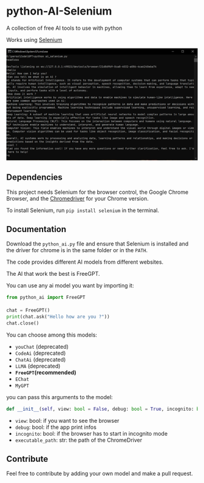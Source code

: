 # python-AI-Selenium
A collection of free AI tools to use with python

Works using [Selenium](https://www.selenium.dev/)

![screenshot](image.PNG)


## Dependencies

This project needs Selenium for the browser control, the Google Chrome Browser, and the [Chromedriver](https://chromedriver.chromium.org/downloads) for your Chrome version.

To install Selenium, run `pip install selenium` in the terminal.

## Documentation

Download the `python_ai.py` file and ensure that Selenium is installed and the driver for chrome is in the same folder or in the `PATH`.

The code provides different AI models from different websites.

The AI that work the best is FreeGPT.

You can use any ai model you want by importing it:

```python
from python_ai import FreeGPT

chat = FreeGPT()
print(chat.ask("Hello how are you ?"))
chat.close()
```

You can choose among this models:
 - `youChat` (deprecated)
 - `CodeAi` (deprecated)
 - `ChatAi` (deprecated)
 - `LLMA` (deprecated)
 - **`FreeGPT`(recommended)**
 - `EChat`
 - `MyGPT`

you can pass this arguments to the model:
```python
def __init__(self, view: bool = False, debug: bool = True, incognito: bool = True, executable_path: str = "chromedriver.exe")
```
- `view`: bool: if you want to see the browser
- `debug`: bool: if the app print infos
- `incognito`: bool: if the browser has to start in incognito mode
-  `executable_path`: str: the path of the ChromeDriver

## Contribute

Feel free to contribute by adding your own model and make a pull request.
